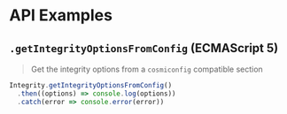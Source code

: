 # API Examples

## `.getIntegrityOptionsFromConfig` (ECMAScript 5)

> Get the integrity options from a `cosmiconfig` compatible section

```js
Integrity.getIntegrityOptionsFromConfig()
  .then((options) => console.log(options))
  .catch(error => console.error(error))
```
